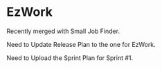 # EzWork
Recently merged with Small Job Finder.

Need to Update Release Plan to the one for EzWork.

Need to Upload the Sprint Plan for Sprint #1.
